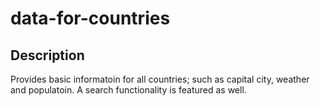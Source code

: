 # data-for-countries
## Description

Provides basic informatoin for all countries; such as capital city, weather and populatoin. A search functionality is featured as well.